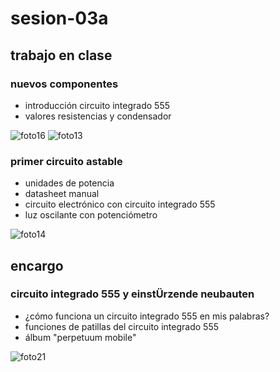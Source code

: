 # sesion-03a

## trabajo en clase
### nuevos componentes
- introducción circuito integrado 555
- valores resistencias y condensador

![foto16](https://github.com/user-attachments/assets/cbd7ad22-b71f-49bb-bbe2-a78ec235d99d)
![foto13](https://github.com/user-attachments/assets/683b5ac3-cfc1-47f6-85f5-2ec2db66e596)

### primer circuito astable
- unidades de potencia
- datasheet manual
- circuito electrónico con circuito integrado 555
- luz oscilante con potenciómetro

![foto14](https://github.com/user-attachments/assets/059aec7a-4a6e-46d0-bd3a-9eaa948c61f8)

## encargo
### circuito integrado 555 y einstÜrzende neubauten
- ¿cómo funciona un circuito integrado 555 en mis palabras?
- funciones de patillas del circuito integrado 555
- álbum "perpetuum mobile"

![foto21](https://github.com/user-attachments/assets/dd6ac920-43b9-4f2b-a817-6fa0d4cd05b1)
